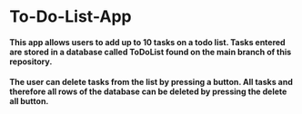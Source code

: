 # To-Do-List-App

#### This app allows users to add up to 10 tasks on a todo list. Tasks entered are stored in a database called ToDoList found on the main branch of this repository. 
#### The user can delete tasks from the list by pressing a button. All tasks and therefore all rows of the database can be deleted by pressing the delete all button.
